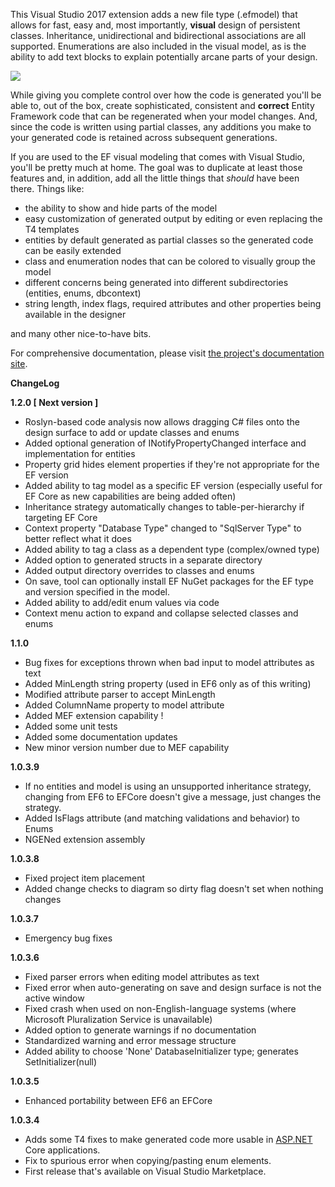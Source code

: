 This Visual Studio 2017 extension adds a new file type (.efmodel) that allows for fast, easy and, most importantly, **visual** design 
of persistent classes. Inheritance, unidirectional and bidirectional associations are all supported. Enumerations are also included in 
the visual model, as is the ability to add text blocks to explain potentially arcane parts of your design.

<img src="https://raw.githubusercontent.com/wiki/msawczyn/EFDesigner/images/Designer.jpg">

While giving you complete control over how the code is generated you'll be able to, out of the box, create sophisticated, 
consistent and **correct** Entity Framework code that can be regenerated when your model changes. And, since the code is written using 
partial classes, any additions you make to your generated code is retained across subsequent generations.

If you are used to the EF visual modeling that comes with Visual Studio, you'll be pretty much at home. The goal was to duplicate 
at least those features and, in addition, add all the little things that _should_ have been there. Things like:

*   the ability to show and hide parts of the model
*   easy customization of generated output by editing or even replacing the T4 templates
*   entities by default generated as partial classes so the generated code can be easily extended
*   class and enumeration nodes that can be colored to visually group the model
*   different concerns being generated into different subdirectories (entities, enums, dbcontext)
*   string length, index flags, required attributes and other properties being available in the designer

and many other nice-to-have bits.

For comprehensive documentation, please visit [the project's documentation site](https://msawczyn.github.io/EFDesigner/).

**ChangeLog**

**1.2.0 [ Next version ]**

*   Roslyn-based code analysis now allows dragging C# files onto the design surface to add or update classes and enums
*   Added optional generation of INotifyPropertyChanged interface and implementation for entities
*   Property grid hides element properties if they're not appropriate for the EF version
*   Added ability to tag model as a specific EF version (especially useful for EF Core as new capabilities are being added often)
*   Inheritance strategy automatically changes to table-per-hierarchy if targeting EF Core
*   Context property "Database Type" changed to "SqlServer Type" to better reflect what it does
*   Added ability to tag a class as a dependent type (complex/owned type)
*   Added option to generated structs in a separate directory
*   Added output directory overrides to classes and enums
*   On save, tool can optionally install EF NuGet packages for the EF type and version specified in the model.
*   Added ability to add/edit enum values via code
*   Context menu action to expand and collapse selected classes and enums 

**1.1.0**

*   Bug fixes for exceptions thrown when bad input to model attributes as text
*   Added MinLength string property (used in EF6 only as of this writing)
*   Modified attribute parser to accept MinLength
*   Added ColumnName property to model attribute
*   Added MEF extension capability !
*   Added some unit tests
*   Added some documentation updates
*   New minor version number due to MEF capability

**1.0.3.9**

*   If no entities and model is using an unsupported inheritance strategy, changing from EF6 to EFCore doesn't give a message, just changes the strategy.
*   Added IsFlags attribute (and matching validations and behavior) to Enums
*   NGENed extension assembly

**1.0.3.8**

*   Fixed project item placement
*   Added change checks to diagram so dirty flag doesn't set when nothing changes

**1.0.3.7**

*   Emergency bug fixes

**1.0.3.6**

*   Fixed parser errors when editing model attributes as text
*   Fixed error when auto-generating on save and design surface is not the active window
*   Fixed crash when used on non-English-language systems (where Microsoft Pluralization Service is unavailable)
*   Added option to generate warnings if no documentation
*   Standardized warning and error message structure
*   Added ability to choose 'None' DatabaseInitializer type; generates SetInitializer(null)

**1.0.3.5**

*   Enhanced portability between EF6 an EFCore

**1.0.3.4**

*   Adds some T4 fixes to make generated code more usable in [ASP.NET](http://ASP.NET/) Core applications.
*   Fix to spurious error when copying/pasting enum elements.
*   First release that's available on Visual Studio Marketplace.